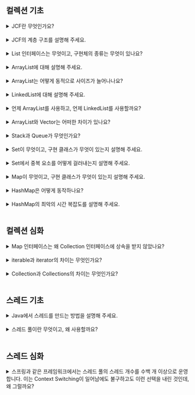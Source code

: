 ## 컬렉션 기초

<details>
<summary>JCF란 무엇인가요?</summary>
</details>
<br>

<details>
<summary>JCF의 계층 구조를 설명해 주세요.</summary>
</details>
<br>

<details>
<summary>List 인터페이스는 무엇이고, 구현체의 종류는 무엇이 있나요?</summary>
</details>
<br>

<details>
<summary>ArrayList에 대해 설명해 주세요.</summary>
</details>
<br>

<details>
<summary>ArrayList는 어떻게 동적으로 사이즈가 늘어나나요?</summary>
</details>
<br>

<details>
<summary>LinkedList에 대해 설명해 주세요.</summary>
</details>
<br>

<details>
<summary>언제 ArrayList를 사용하고, 언제 LinkedList를 사용할까요?</summary>
</details>
<br>

<details>
<summary>ArrayList와 Vector는 어떠한 차이가 있나요?</summary>
</details>
<br>

<details>
<summary>Stack과 Queue가 무엇인가요?</summary>
</details>
<br>

<details>
<summary>Set이 무엇이고, 구현 클래스가 무엇이 있는지 설명해 주세요.</summary>
</details>
<br>

<details>
<summary>Set에서 중복 요소를 어떻게 걸러내는지 설명해 주세요.</summary>
</details>
<br>

<details>
<summary>Map이 무엇이고, 구현 클래스가 무엇이 있는지 설명해 주세요.</summary>
</details>
<br>

<details>
<summary>HashMap은 어떻게 동작하나요?</summary>
</details>
<br>

<details>
<summary>HashMap의 최악의 시간 복잡도를 설명해 주세요.</summary>
</details>
<br>

## 컬렉션 심화

<details>
<summary>Map 인터페이스는 왜 Collection 인터페이스에 상속을 받지 않았나요?</summary>
</details>
<br>

<details>
<summary>iterable과 iterator의 차이는 무엇인가요?</summary>
</details>
<br>

<details>
<summary>Collection과 Collections의 차이는 무엇인가요?</summary>
</details>
<br>

## 스레드 기초

<details>
<summary>Java에서 스레드를 만드는 방법을 설명해 주세요.</summary>
</details>
<br>

<details>
<summary>스레드 풀이란 무엇이고, 왜 사용할까요?</summary>
</details>
<br>

## 스레드 심화

<details>
<summary>스프링과 같은 프레임워크에서는 스레드 풀의 스레드 개수를 수백 개 이상으로 운영합니다. 이는 Context Switching이 일어남에도 불구하고도 이런 선택을 내린 것인데, 왜 그럴까요?</summary>
</details>
<br>

